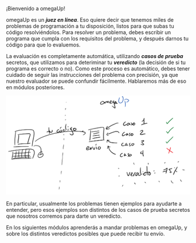 ¡Bienvenido a omegaUp!

omegaUp es un ***juez en línea***. Eso quiere decir que tenemos miles de problemas de programación
a tu disposición, listos para que subas tu código resolviéndolos. Para resolver un problema,
debes escribir un programa que cumpla con los requisitos del problema, y después darnos
tu código para que lo evaluemos.

La evaluación es completamente automática, utilizando ***casos de prueba*** secretos, que utilizamos
para deteriminar tu ***veredicto*** (la decisión de si tu programa es correcto o no). Como este
proceso es automático, debes tener cuidado de seguir las instrucciones del problema con precisión,
ya que nuestro evaluador se puede confundir fácilmente. Hablaremos más de eso en módulos posteriores.

![Evaluación en omegaUp](grading-es.png)

En particular, usualmente los problemas tienen ejemplos para ayudarte a entender, pero esos ejemplos
son distintos de los casos de prueba secretos que nosotros corremos para darte un veredicto.

En los siguientes módulos aprenderás a mandar problemas en omegaUp, y sobre los distintos veredictos
posibles que puede recibir tu envío.
